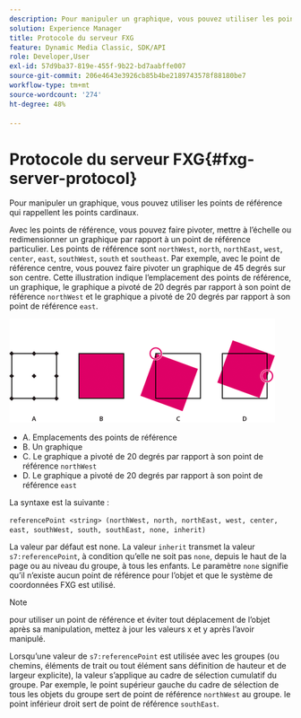 ```yaml
---
description: Pour manipuler un graphique, vous pouvez utiliser les points de référence qui rappellent les points cardinaux.
solution: Experience Manager
title: Protocole du serveur FXG
feature: Dynamic Media Classic, SDK/API
role: Developer,User
exl-id: 57d9ba37-819e-455f-9b22-bd7aabffe007
source-git-commit: 206e4643e3926cb85b4be2189743578f88180be7
workflow-type: tm+mt
source-wordcount: '274'
ht-degree: 48%

---
```


# Protocole du serveur FXG{#fxg-server-protocol}

Pour manipuler un graphique, vous pouvez utiliser les points de référence qui rappellent les points cardinaux.

Avec les points de référence, vous pouvez faire pivoter, mettre à l’échelle ou redimensionner un graphique par rapport à un point de référence particulier. Les points de référence sont `northWest`, `north`, `northEast`, `west`, `center`, `east`, `southWest`, `south` et `southeast`. Par exemple, avec le point de référence centre, vous pouvez faire pivoter un graphique de 45 degrés sur son centre. Cette illustration indique l’emplacement des points de référence, un graphique, le graphique a pivoté de 20 degrés par rapport à son point de référence `northWest` et le graphique a pivoté de 20 degrés par rapport à son point de référence `east`.

![](assets/wp_ref_points.png)

* A. Emplacements des points de référence
* B. Un graphique
* C. Le graphique a pivoté de 20 degrés par rapport à son point de référence `northWest`
* D. Le graphique a pivoté de 20 degrés par rapport à son point de référence `east`

La syntaxe est la suivante :

`referencePoint <string> (northWest, north, northEast, west, center, east, southWest, south, southEast, none, inherit)`

La valeur par défaut est none. La valeur `inherit` transmet la valeur `s7:referencePoint`, à condition qu’elle ne soit pas `none`, depuis le haut de la page ou au niveau du groupe, à tous les enfants. Le paramètre `none` signifie qu’il n’existe aucun point de référence pour l’objet et que le système de coordonnées FXG est utilisé.

>[!NOTE]
>
>pour utiliser un point de référence et éviter tout déplacement de l’objet après sa manipulation, mettez à jour les valeurs x et y après l’avoir manipulé.

Lorsqu’une valeur de `s7:referencePoint` est utilisée avec les groupes (ou chemins, éléments de trait ou tout élément sans définition de hauteur et de largeur explicite), la valeur s’applique au cadre de sélection cumulatif du groupe. Par exemple, le point supérieur gauche du cadre de sélection de tous les objets du groupe sert de point de référence `northWest` au groupe. le point inférieur droit sert de point de référence `southEast`.
